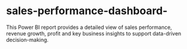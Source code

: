 # sales-performance-dashboard-
This Power BI report provides a detailed view of sales performance, revenue growth, profit and key business insights to support data-driven decision-making.
